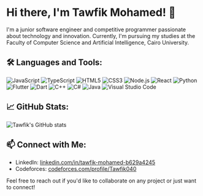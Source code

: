 # Hi there, I'm Tawfik Mohamed! 👋

I'm a junior software engineer and competitive programmer passionate about technology and innovation. Currently, I'm pursuing my studies at the Faculty of Computer Science and Artificial Intelligence, Cairo University.

## 🛠️ Languages and Tools:

![JavaScript](https://img.shields.io/badge/-JavaScript-F7DF1E?logo=javascript&logoColor=black&style=flat)
![TypeScript](https://img.shields.io/badge/-TypeScript-3178C6?logo=typescript&logoColor=white&style=flat)
![HTML5](https://img.shields.io/badge/-HTML5-E34F26?logo=html5&logoColor=white&style=flat)
![CSS3](https://img.shields.io/badge/-CSS3-1572B6?logo=css3&logoColor=white&style=flat)
![Node.js](https://img.shields.io/badge/-Node.js-339933?logo=node.js&logoColor=white&style=flat)
![React](https://img.shields.io/badge/-React-61DAFB?logo=react&logoColor=black&style=flat)
![Python](https://img.shields.io/badge/-Python-3776AB?logo=python&logoColor=white&style=flat)
![Flutter](https://img.shields.io/badge/-Flutter-02569B?logo=flutter&logoColor=white&style=flat)
![Dart](https://img.shields.io/badge/-Dart-0175C2?logo=dart&logoColor=white&style=flat)
![C++](https://img.shields.io/badge/-C++-00599C?logo=c%2B%2B&logoColor=white&style=flat)
![C#](https://img.shields.io/badge/-C%23-239120?logo=c-sharp&logoColor=white&style=flat)
![Java](https://img.shields.io/badge/-Java-007396?logo=java&logoColor=white&style=flat)
![Visual Studio Code](https://img.shields.io/badge/-VS%20Code-007ACC?logo=visual-studio-code&logoColor=white&style=flat)


## 📈 GitHub Stats:

![Tawfik's GitHub stats](https://github-readme-stats.vercel.app/api?username=TawfikMohamed040&show_icons=true&theme=radical)

## 📫 Connect with Me:

- LinkedIn: [linkedin.com/in/tawfik-mohamed-b629a4245](https://www.linkedin.com/in/tawfik-mohamed-b629a4245)
- Codeforces: [codeforces.com/profile/Tawfik040](https://codeforces.com/profile/Tawfik040)

Feel free to reach out if you'd like to collaborate on any project or just want to connect!

